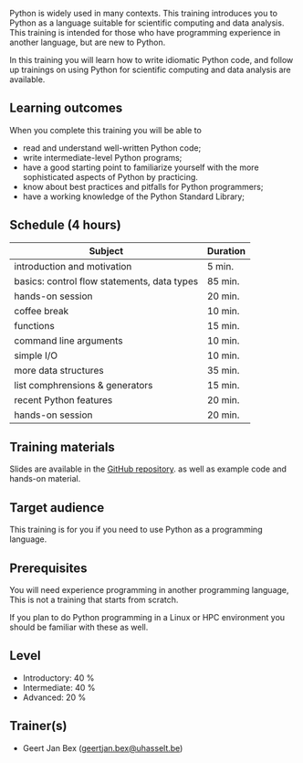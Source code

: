 Python is widely used in many contexts.
This training introduces you to Python as a language suitable for
scientific computing and data analysis.  This training is intended for
those who have programming experience in another language, but are new
to Python.

In this training you will learn how to write idiomatic Python code, and
follow up trainings on using Python for scientific computing and data
analysis are available.


## Learning outcomes

When you complete this training you will be able to

  * read and understand well-written Python code;
  * write intermediate-level Python programs;
  * have a good starting point to familiarize yourself with the more
    sophisticated aspects of Python by practicing.
  * know about best practices and pitfalls for Python programmers;
  * have a working knowledge of the Python Standard Library;


## Schedule (4 hours)


  | Subject                                     | Duration |
  |---------------------------------------------|----------|
  | introduction and motivation                 |  5 min.  |
  | basics: control flow statements, data types | 85 min.  |
  | hands-on session                            | 20 min.  |
  | coffee break                                | 10 min.  |
  | functions                                   | 15 min.  |
  | command line arguments                      | 10 min.  |
  | simple I/O                                  | 10 min.  |
  | more data structures                        | 35 min.  |
  | list comphrensions & generators             | 15 min.  |
  | recent Python features                      | 20 min.  |
  | hands-on session                            | 20 min.  |


## Training materials

Slides are available in the [GitHub
repository](https://github.com/gjbex/Python-for-programmers). as well as
example code and hands-on material.


## Target audience

This training is for you if you need to use Python as a programming
language.


## Prerequisites

You will need experience programming in another programming language,
This is not a training that starts from scratch.

If you plan to do Python programming in a Linux or HPC environment you should
be familiar with these as well.


## Level

* Introductory: 40 %
* Intermediate: 40 %
* Advanced: 20 %


## Trainer(s)

  * Geert Jan Bex ([geertjan.bex@uhasselt.be](mailto:geertjan.bex@uhasselt.be))
